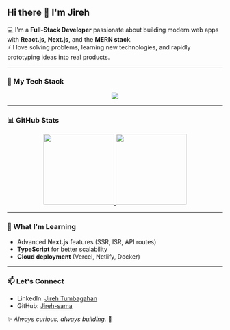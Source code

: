 ## Hi there 👋 I'm Jireh  

💻 I'm a **Full-Stack Developer** passionate about building modern web apps with **React.js**, **Next.js**, and the **MERN stack**.  
⚡ I love solving problems, learning new technologies, and rapidly prototyping ideas into real products.  

---

### 🔧 My Tech Stack
<p align="center">
  <a href="https://go-skill-icons.vercel.app/">
    <img src="https://go-skill-icons.vercel.app/api/icons?i=react,nextjs,nodejs,express,mongodb,javascript,html,css,tailwind,git" />
  </a>
</p>

---

### 📊 GitHub Stats
<p align="center">
  <a href="https://github.com/Jireh-sama/github-readme-stats">
    <img src="https://github-readme-stats.vercel.app/api?username=Jireh-sama&show_icons=true&theme=transparent" height="165" />
  </a>
  <a href="https://github.com/Jireh-sama/github-readme-stats">
    <img src="https://github-readme-stats.vercel.app/api/top-langs/?username=Jireh-sama&layout=compact&theme=transparent" height="165" />
  </a>
</p>

---

### 🌱 What I'm Learning
- Advanced **Next.js** features (SSR, ISR, API routes)  
- **TypeScript** for better scalability  
- **Cloud deployment** (Vercel, Netlify, Docker)  

---

### 📫 Let's Connect
- LinkedIn: [Jireh Tumbagahan](www.linkedin.com/in/jireh-tumbagahan)
- GitHub: [Jireh-sama](https://github.com/Jireh-sama)  

✨ *Always curious, always building.* 🚀  
